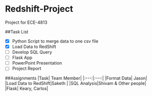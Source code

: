 # Redshift-Project
Project for ECE-4813

##Task List
- [x] Python Script to merge data to one csv file
- [x]  Load Data to RedShift
- [ ]  Develop SQL Query
- [ ]  Flask App
- [ ]  PowerPoint Presentation
- [ ]  Project Report

##Assignments
|Task| Team Member|
|:---:|:---:|
|Format Data| Jason|
|Load Data to RedShift|Saketh |
|SQL Analysis|Shivam & Other people|
|Flask| Keary, Carlos|
